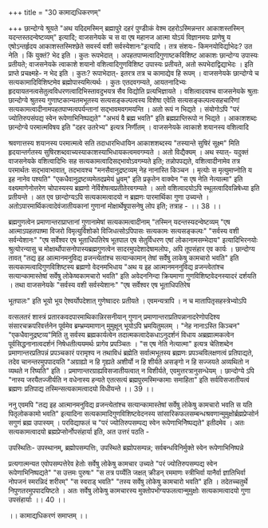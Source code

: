 +++
title = "30 कामाद्यधिकरणम्"

+++
छान्दोग्ये श्रूयते "अथ यदिदमस्मिन् ब्रह्मापुरे दहरं पुण्डीाकं वेश्म दहरोऽस्मिन्नन्तर आकाशस्तस्मिन् यदन्तस्तदन्वेष्टव्यम्" इत्यादि; वाजसनेयके च स वा एष महानज आत्मा योऽयं विज्ञानमयः प्राणेषु य एषोऽन्तर्हृदय आकाशस्तस्मिश्छेते सवर्स्य वशी सर्वस्येशानः"इत्यादि । तत्र संशयः- किमनयोविर्द्याभेदः? उत नेति । किं युक्तं? भेद इति । कुतः रूपभेदात् । अपहतपाप्मत्वादिगुणाष्टकविशिष्ट आकाशः छान्दोग्य उपास्यः प्रतीयते; वाजसनेयके त्वाकाशे शयानो वशित्वादिगुणविशिष्ट उपास्यः प्रतीयते, अतो रूपभेदाद्विद्याभेदः । इति प्राप्ते प्रचक्ष्महे- न भेद इति । कुतः? रूपाभेदात्- इतरत्र तत्र च कामाद्येव हि रूपम् । वाजसनेयके छान्दोग्ये च सत्यकामादिविशिष्टमेव ब्रह्मोपास्यमित्यर्थः । कुतः एतदवगम्यते, आयतनादिभ्यः हृदयायतनत्वसेतुत्वविधरणत्वादिभिस्तावदुभयत्र सैव विद्योति प्रत्यभिज्ञायते । वशित्वादयश्च वाजसनेयके श्रुताः छान्दोग्ये श्रुतस्य गुणाष्टकान्यतमभूतस्य सत्यसङ्कल्पत्वस्य विशेषा एवेति सत्यसङ्कल्पत्वसहचारिणां सत्यकामत्वादीनामपहतपाप्मत्वपर्यन्तानां सद्भावमवगमयन्ति । अतो रूपं न भिद्यते । संयोगोऽपि "परं ज्योतिरुपसंपद्य स्वेन रूपेणाभिनिष्पद्यते" "अभयं वै ब्रह्म भवति" इति ब्रह्मप्राप्तिरूपो न भिद्यते । आकाशशब्दः छान्दोग्ये परमात्मविषय इति "दहर उतरेभ्य" इत्यत्र निर्णीतम् । वाजसनेयके त्वाकाशे शयानस्य वशित्वादि

श्रवणात्तस्य शयानस्य परमात्मत्वे सति तदाधारभिधायिन आकाशशब्दस्य "तस्यान्ते सुषिरं सूक्ष्म" मिति हृदयान्तर्गतस्य सुषिरशब्दवाच्यस्याकाशस्याभिधायकत्वमवगम्यते । अतो विद्यैक्यम् । अथ स्यात्- यदुक्तं वाजसनेयके वशित्वादिभिः सह सत्यकामत्वादिसद्भावोऽवगम्यते इति; तन्नोपपद्यते, वशित्वादीनामेव तत्र परमार्थतः सद्भावाभावात्, तदभावश्च "मनसैवानुद्रष्टव्यम् नेह नानास्ति किञ्चन । मृत्योः स मृत्युमाप्नोति य इह नानेव पश्यति" "एकधैवानुद्रष्टव्यमेतदप्रमेयं ध्रुवम्" इति प्रकृतेन वाक्येन "स एष नेति नेत्यात्मा" इति वक्ष्यमाणेनोत्तरेण चोपास्यस्य ब्रह्मणो नेर्विशेषत्वप्रतीतेरवगम्यते । अतो वशित्वादयोऽपि स्थूलत्वादिवन्निषेध्या इति प्रतीयन्ते । अत एव छान्दोग्यऽपि सत्यकामत्वादयो न ब्रह्मणः पारमार्थिका गुणा उच्यन्ते । अतोऽपारमार्थिकत्वादेवंजातीयकानां गुणानां मोक्षार्थेषूपासनेषु लोप इति; तत्राह - ।। 38 ।।

ब्रह्मगुणत्वेन प्रमाणान्तराप्राप्तानां गुणानामेषां सत्यकामत्वादीनाम् "तस्मिन् यदन्तस्यदन्वेष्टव्यम् "एष आत्माऽपहतपाष्मा विजरो विमृत्युर्विशोको विजिधत्सोऽपिपासः सत्यकामः सत्यसङ्कल्पः" "सर्वस्य वशी सर्वन्येशानः" "एष सर्वेश्वर एष भूताधिपतिरेष भूतपाल एष सेतुर्विधरण एषां लोकानामसम्भेदाय" इत्यादिभिरनयोः श्रुत्योरन्यासु च मोक्षार्थोपासनोपास्यब्रह्मगुणत्वेन सादरमुपदेशादेषामलोपः, अपि तूपसंहार एव कार्यः । छान्दोग्य तावत् "तद्य इह आत्मानमनुविद्य व्रजन्त्येतांश्च सत्यान्कामान् तेषां सर्वेषु लाकेषु कामचारो भवति" इति सत्यकामत्वादिगुणविशिष्टस्य ब्रह्मणो वेदनमभिधाय "अथ य इह आत्मानमननुविद्य व्रजन्त्वेतांश्च सत्यान्कामास्तेषां सर्वेषु लोकेष्वकामचारो भवति" इति अवेदननिन्दा क्रियमाणा गुणविशिष्टवेदनस्यादरं दर्शयति । तथा वाजसनेयके "सर्वस्य वशी सर्वस्येशानः" "एष सर्वेश्वर एष भूताधिपतिरेष

भूतपालः" इति भूयो भूय ऐश्वर्योपदेशात् गुणेष्वादरः प्रतीयते । एवमन्यत्रापि । न च मातापितृसहस्त्रेभ्योऽपि

वत्सलतरं शास्त्रं प्रतारकवदपारमाथिकान्निरसनीयान् गुणान् प्रमाणान्तराप्रतिपन्नानादरेणोपदिश्य संसारचक्रपरिवर्त्तनेन पूर्वमेव ब्रम्भ्रम्यमाणान् मुमुक्षून् भूयोऽपि भ्रमयितुमलम् । "नेह नानाऽस्ति किञ्चन" "एकधैवानुद्रष्टव्य"मिति तु सर्वस्य ब्रह्मकार्यत्वेन तदात्मकत्वादेकधाऽनुदर्शनं विधाय अब्रह्मात्मकत्वेन पूर्वसिद्धनानात्वदर्शनं निषेधतीत्ययमर्थः प्रागेव प्रपञ्चितः । "स एष नेति नेत्यात्मा" इत्यत्र चेतिशब्देन प्रमाणान्तरप्रतिपन्नं प्रपञ्चकारं परामृश्य न तथाविधं ब्रह्मेति सर्वात्मभूतस्य ब्रह्मणः प्रपञ्चविलक्षणत्वं प्रतिपाद्यते, तदेव चानन्तरमुपपादयति "अग्राह्यो न हि गृह्यते अशीर्यो न हि शीर्यते असङ्गो न हि सज्जयते अव्यथितो न व्यथते न रिष्यति" इति । प्रमाणान्तरग्राह्यविसजातीयत्वात् न विशीर्यते, एवमुत्तरत्रानुसन्धेयम् । छान्दोग्ये ऽपि "नास्य जरयैतज्जीर्यति न वधेनास्य हन्यते एतत्सत्यं ब्रह्मपुरमस्मिन्कामाः समाहिता" इति सर्वविसजातीयत्वं ब्रह्मणः प्रतिपाद्य तस्मिन्सत्यकामत्वादयो विधीयन्ते ।। 39 ।।

ननु एवमपि "तद्य इह आत्मानमनुविद्य व्रजन्त्येतांश्च सत्यान्कामास्तेषां सर्वेषु लोकेषु कामचारो भवति स यति पितृलोककामो भवति" इत्यादिना सत्यकामादिगुणविशिष्टवेदनस्य सांसारिकफलसम्बन्धश्रवणान्मुमुक्षोर्ब्रह्मप्रेप्सोर्न सगुणं ब्रह्म उपास्यम् । परविद्याफलं च "परं ज्योतिरुपसम्पद्य स्वेन रूपेणाभिनिेष्पद्यते" इतीदमेव । अतः सत्यकामत्वादयो ब्रह्मप्रेप्सोर्नोपसंहार्या इति, अत उत्तरं पठति -

उपस्थितिः- उपस्थानम्, ब्रह्मोपसम्पत्तिः, उपस्थिते ब्रह्मोपसम्पन्न; सर्वबन्धविनिर्मुक्ते स्वेन रूपेणाभिनिष्पन्ने

प्रत्यगात्मन्यत एवोपसम्पत्तेरेव हेतोः सर्वेषु लोकेषु कामचार उच्यते "परं ज्योतिरुपसम्पद्य स्वेन रूपेणाभिनिष्पद्यते" "स उत्तमः पुरुषः" "स तत्र पर्य्येति जक्षत् क्रीडन् रममाणः स्त्रीभिर्वा यानैर्वा ज्ञातिभिर्वा नोपजनं स्मरन्निदं शरीरम्" "स स्वराड् भवति" "तस्य सर्वेषु लोकेषु कामचारो भवति" इति । तदेतच्चतुर्थे निपुणतरमुपपादयिष्टते । अतः सर्वेषु लोकेषु कामचारस्य मुक्तोपभोग्यफलत्वान्मुमुक्षोः सत्यकामत्वादयो गुणा उपसंहार्याः ।। 40 ।।

।। कामाद्यधिकरणं समाप्तम् ।।